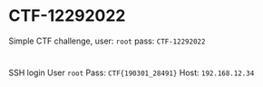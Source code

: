 # CTF-12292022
Simple CTF challenge, user: `root` pass: `CTF-12292022`
#
SSH login User `root` Pass: `CTF{190301_28491}` Host: `192.168.12.34`
